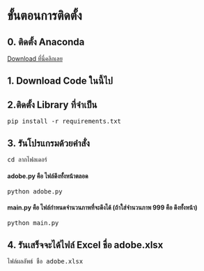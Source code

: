 <h1>ขั้นตอนการติดตั้ง</h1>

<h2>0. ติดตั้ง Anaconda </h2>
<a type="button" href="https://www.anaconda.com/download" target="_blank">Download ที่นี่คลิกเลย</a>
<h2>1. Download Code ในนี้ไป</h2>
<h2>2.ติดตั้ง Library ที่จำเป็น</h2>
<pre>pip install -r requirements.txt</pre>

<h2>3. รันโปรแกรมด้วยคำสั่ง</h2>
<pre>cd ลากโฟลเดอร์</pre>
<h4>adobe.py คือ ไฟล์ดึงทั้งหน้าตลอด</h5>
<pre>python adobe.py</pre>
<h4>main.py คือ ไฟล์กำหนดจำนวนภาพที่จะดึงได้ (ถ้าใส่จำนวนภาพ 999 คือ ดึงทั้งหน้า)</h5>

<pre>python main.py</pre>

<h2>4. รันเสร็จจะได้ไฟล์ Excel ชื่อ adobe.xlsx</h2>
<pre>ไฟล์ผลลัพธ์ ชื่อ adobe.xlsx</pre>


